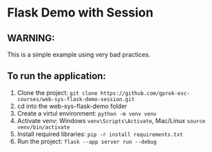 # Flask Demo with Session 

## WARNING: 
This is a simple example using very bad practices. 

## To run the application:
1. Clone the project: ```git clone https://github.com/gprok-esc-courses/web-sys-flask-demo-session.git```
1. cd into the web-sys-flask-demo folder
1. Create a virtul environment: ```python -m venv venv```
1. Activate venv: Windows ```venv\Scripts\Activate```, Mac/Linux ```source venv/bin/activate```
1. Install required libraries: ```pip -r install requirements.txt```
1. Run the project: ```flask --app server run --debug```